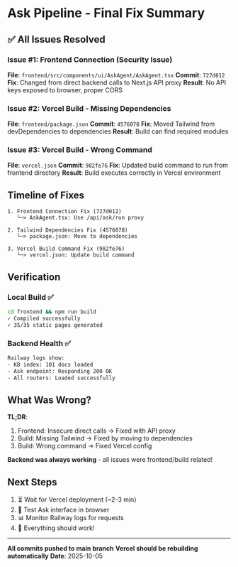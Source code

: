 # Ask Pipeline - Final Fix Summary

## ✅ All Issues Resolved

### Issue #1: Frontend Connection (Security Issue)
**File**: `frontend/src/components/ui/AskAgent/AskAgent.tsx`
**Commit**: `727d012`
**Fix**: Changed from direct backend calls to Next.js API proxy
**Result**: No API keys exposed to browser, proper CORS

### Issue #2: Vercel Build - Missing Dependencies
**File**: `frontend/package.json`
**Commit**: `4576078`
**Fix**: Moved Tailwind from devDependencies to dependencies
**Result**: Build can find required modules

### Issue #3: Vercel Build - Wrong Command
**File**: `vercel.json`
**Commit**: `982fe76`
**Fix**: Updated build command to run from frontend directory
**Result**: Build executes correctly in Vercel environment

## Timeline of Fixes

```
1. Frontend Connection Fix (727d012)
   └─> AskAgent.tsx: Use /api/ask/run proxy

2. Tailwind Dependencies Fix (4576078)
   └─> package.json: Move to dependencies

3. Vercel Build Command Fix (982fe76)
   └─> vercel.json: Update build command
```

## Verification

### Local Build ✅
```bash
cd frontend && npm run build
✓ Compiled successfully
✓ 35/35 static pages generated
```

### Backend Health ✅
```bash
Railway logs show:
- KB index: 101 docs loaded
- Ask endpoint: Responding 200 OK
- All routers: Loaded successfully
```

## What Was Wrong?

**TL;DR**:
1. Frontend: Insecure direct calls → Fixed with API proxy
2. Build: Missing Tailwind → Fixed by moving to dependencies
3. Build: Wrong command → Fixed Vercel config

**Backend was always working** - all issues were frontend/build related!

## Next Steps

1. ⏳ Wait for Vercel deployment (~2-3 min)
2. 🧪 Test Ask interface in browser
3. 📊 Monitor Railway logs for requests
4. 🎉 Everything should work!

---

**All commits pushed to main branch**
**Vercel should be rebuilding automatically**
**Date**: 2025-10-05
